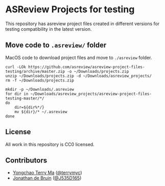 # ASReview Projects for testing
This repository has asreview project files created in different versions for testing compatibility in the latest version.

## Move code to `.asreview/` folder
MacOS code to download project files and move to `./asreview` folder.
```
curl -LOk https://github.com/asreview/asreview-project-files-testing/archive/master.zip -o ~/Downloads/projects.zip
unzip ~/Downloads/projects.zip -d ~/Downloads/asreview_projects/
rm -f ~/Downloads/projects.zip

mkdir -p ~/Downloads/.asreview
for dir in ~/Downloads/asreview_projects/asreview-project-files-testing-master/*/
do
    dir=${dir%*/}
    mv ${dir}/* ~/.asreview
done

```

## License 

All work in this repository is CC0 licensed.

##  Contributors

- [Yongchao Terry Ma](https://www.linkedin.com/in/yongchao-ma/) ([@terrymyc](https://github.com/terrymyc))
- [Jonathan de Bruin](https://www.uu.nl/staff/JdeBruin1) ([@J535D165](https://github.com/J535D165))

